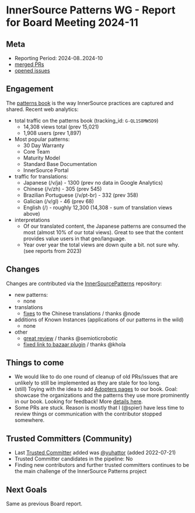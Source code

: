# InnerSource Patterns WG - Report for Board Meeting 2024-11

## Meta

* Reporting Period: 2024-08..2024-10
* [merged PRs](https://github.com/InnerSourceCommons/InnerSourcePatterns/pulls?q=is%3Apr+closed%3A2024-08..2024-10+is%3Amerged)
* [opened issues](https://github.com/InnerSourceCommons/InnerSourcePatterns/issues?q=is%3Aissue+created%3A2024-08..2024-10+is%3Aopen)

## Engagement

The [patterns book][] is the way InnerSource practices are captured and shared. Recent web analytics:

* total traffic on the patterns book (tracking_id: `G-QL1S8MW5D9`)
  * 14,308 views total (prev 15,021)
  * 1,908 users (prev 1,897)
* Most popular patterns:
  * 30 Day Warranty
  * Core Team
  * Maturity Model
  * Standard Base Documentation
  * InnerSource Portal
* traffic for translations:
  * Japanese (/v/ja) - 1300 (prev no data in Google Analytics)
  * Chinese (/v/zh) - 305 (prev 545)
  * Brazilian Portuguese (/v/pt-br) - 332 (prev 358)
  * Galician (/v/gl) - 46 (prev 68)
  * English (/) - roughly 12,300 (14,308 - sum of translation views above)
* interpretations
  * Of our translated content, the Japanese patterns are consumed the most (almost 10% of our total views). Great to see that the content provides value users in that geo/language.
  * Year over year the total views are down quite a bit. not sure why. (see reports from 2023)

## Changes

Changes are contributed via the [InnerSourcePatterns][] repository:

* new patterns:
  * none
* translations
  * [fixes](https://github.com/InnerSourceCommons/InnerSourcePatterns/pull/722) to the Chinese translations / thanks @node
* additions of Known Instances (applications of our patterns in the wild)
  * none
* other
  * [great review](https://github.com/InnerSourceCommons/InnerSourcePatterns/pull/710) / thanks @semioticrobotic
  * [fixed link to bazaar plugin](https://github.com/InnerSourceCommons/InnerSourcePatterns/pull/711) / thanks @khola

## Things to come

* We would like to do one round of cleanup of old PRs/issues that are unlikely to still be implemented as they are stale for too long.
* (still) Toying with the idea to add [Adopters pages](https://innersourcecommons.gitbook.io/innersource-patterns-staging/v/adopters-test/adopters/adopters) to our book. Goal: showcase the organizations and the patterns they use more prominently in our book. Looking for feedback! More [details here](https://github.com/InnerSourceCommons/InnerSourcePatterns/issues/623).
* Some PRs are stuck. Reason is mostly that I (@spier) have less time to review things or communication with the contributor stopped somewhere.

## Trusted Committers (Community)

* Last [Trusted Committer][] added was [@yuhattor](https://github.com/yuhattor) (added 2022-07-21)
* Trusted Committer candidates in the pipeline: No
* Finding new contributors and further trusted committers continues to be the main challenge of the InnerSource Patterns project

## Next Goals

Same as previous Board report.

[patterns book]: https://patterns.innersourcecommons.org/
[InnerSourcePatterns]: https://github.com/InnerSourceCommons/InnerSourcePatterns/
[Trusted Committer]: https://github.com/InnerSourceCommons/InnerSourcePatterns/blob/main/TRUSTED-COMMITTERS.md
